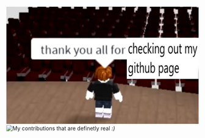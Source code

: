 ![Thank you all for checking out my github page](/imhonored.jpeg)
![My contributions that are definetly real](/contributions.jpeg)
_:)_
